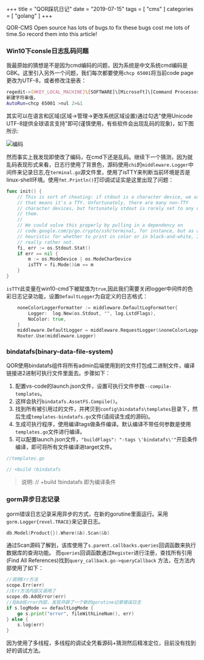 +++
title = "QOR踩坑日记"
date = "2019-07-15"
tags = [ "cms" ]
categories = [ "golang" ]
+++

QOR-CMS Open source has lots of bugs.to fix these bugs cost me lots of time.So record them into this
article!
<!--more-->
### Win10下consle日志乱码问题

我最原始的猜想是不是因为cmd编码的问题，因为系统是中文系统cmd编码是GBK。这里引入另外一个问题，我们每次都要使用`chcp 65001`将当前code page更改为UTF-8，或者修改注册表：

```bash
regedit->[HKEY_LOCAL_MACHINE]\[SOFTWARE]\[Microsoft]\[Command Processor]\
新建字符串值，
AutoRun=chcp 65001 >nul 2>&1
```

其实可以在语言和区域(区域->管理->更改系统区域设置)通过勾选"使用Unicode UTF-8提供全球语言支持"即可(谨慎使用，有些软件会出现乱码的现象)，如下图所示:

![编码](../../pictures/20190715004216.png '点我访问')

然而事实上我发现即使改了编码，在cmd下还是乱码。继续下一个猜测，因为就乱码表现形式来看，日志行使用了背景色，源码使用`chi`的`middleware.Logger`中间件来记录日志,在`terminal.go`源文件里，使用了isTTY来判断当前环境是否是linux-shell环境。使用`fmt.Println()`打印调试证实是这里出现了问题：

```go
func init() {
	// This is sort of cheating: if stdout is a character device, we assume
	// that means it's a TTY. Unfortunately, there are many non-TTY
	// character devices, but fortunately stdout is rarely set to any of
	// them.
	//
	// We could solve this properly by pulling in a dependency on
	// code.google.com/p/go.crypto/ssh/terminal, for instance, but as a
	// heuristic for whether to print in color or in black-and-white, I'd
	// really rather not.
	fi, err := os.Stdout.Stat()
	if err == nil {
		m := os.ModeDevice | os.ModeCharDevice
		isTTY = fi.Mode()&m == m
	}
}
```

`isTTY`此变量在win10-cmd下被赋值为`true`,因此我们需要关闭logger中间件的色彩日志记录功能，设置`DefaultLogger`为自定义的日志格式：

```go
	noneColorLoggerFormatter := middleware.DefaultLogFormatter{
		Logger:  log.New(os.Stdout, "", log.LstdFlags),
		NoColor: true,
	}
	middleware.DefaultLogger = middleware.RequestLogger(&noneColorLoggerFormatter)
	Router.Use(middleware.Logger)
```

### bindatafs(binary-data-file-system)

QOR使用bindatafs组件将所有admin后端使用到的文件打包成二进制文件，编译链接进2进制可执行文件里面去。步骤如下：

1. 配置vs-code的launch.json文件，设置可执行文件参数`--compile-templates`。
2. 这样会执行`bindatafs.AssetFS.Compile()`。
3. 找到所有被引用过的文件，并拷贝到`config\bindatafs\templates`目录下，然后生成`templates-bindatafs.go`文件(请阅读生成的源码)。
4. 生成可执行程序，使用编译tags做条件编译。默认编译不带任何参数是使用`templates.go`文件进行编译。
5. 可以配置launch.json文件，`"buildFlags": "-tags \'bindatafs\'"`开启条件编译，即可将所有文件编译进target文件。

```go
//templates.go

// +build !bindatafs
```

>说明: // +build !bindatafs  即为编译条件

### gorm异步日志记录

gorm错误日志记录采用异步的方式，在新的gorutine里面运行。采用`gorm.Logger{revel.TRACE}`来记录日志。

```go
db.Model(Product{}).Where(&b).Scan(&b)
```

通过Scan源码了解到，该库使用了`s.parent.callbacks.queries`回调函数来执行数据库的查询功能。
而`queries`回调函数通过`Register`进行注册，查找所有引用(Find All References)找到`query_callback.go->queryCallback`
方法，在方法内部使用了如下：

```go
//调用Err方法
scope.Err(err)
//Err方法内部又调用了
scope.db.AddError(err)
//在AddError内部，发现开辟了一个新的gorutine记录错误日志
if s.logMode == defaultLogMode {
	go s.print("error", fileWithLineNum(), err)
} else {
	s.log(err)
}
```
因为使用了多线程，多线程的调试全凭看源码+猜测然后精准定位，目前没有找到好的调试方法。